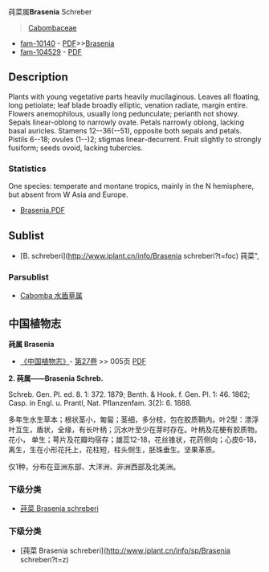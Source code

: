 莼菜属**Brasenia** Schreber

> [Cabombaceae](http://www.iplant.cn/info/Cabombaceae?t=foc)
* [fam-10140](http://www.iplant.cn/foc/fam/10140) - [PDF](http://www.iplant.cn/foc/pdf/Cabombaceae.pdf)>>[Brasenia](http://www.iplant.cn/info/Brasenia?t=foc)
* [fam-104529](http://www.iplant.cn/foc/fam/104529) - [PDF](http://www.iplant.cn/foc/pdf/Brasenia.pdf)

## Description

Plants with young vegetative parts heavily mucilaginous. Leaves all floating, long petiolate; leaf blade broadly elliptic, venation radiate, margin entire. Flowers anemophilous, usually long pedunculate; perianth not showy. Sepals linear-oblong to narrowly ovate. Petals narrowly oblong, lacking basal auricles. Stamens 12--36(--51), opposite both sepals and petals. Pistils 6--18; ovules (1--)2; stigmas linear-decurrent. Fruit slightly to strongly fusiform; seeds ovoid, lacking tubercles.

### Statistics
One species: temperate and montane tropics, mainly in the N hemisphere, but absent from W Asia and Europe.

* [Brasenia.PDF](http://www.iplant.cn/foc/pdf/Brasenia.pdf)
## Sublist
* [B.  schreberi](http://www.iplant.cn/info/Brasenia schreberi?t=foc) 莼菜",

### Parsublist

* [Cabomba  水盾草属](http://www.iplant.cn/info/Cabomba?t=foc)

## 中国植物志

**莼属 Brasenia**

* [《中国植物志》](http://www.iplant.cn/frps)- [第27卷](http://www.iplant.cn/frps/vol/27) >> 005页 [PDF](http://www.iplant.cn/frps/pdf/27/005y.pdf)

**2. 莼属——Brasenia Schreb.**

Schreb. Gen. Pl. ed. 8. 1: 372. 1879; Benth. & Hook. f. Gen. Pl. 1: 46. 1862; Casp. in Engl. u. Prantl, Nat. Pflanzenfam. 3(2): 6. 1888.

多年生水生草本；根状茎小，匍匐；茎细，多分枝，包在胶质鞘内。叶2型：漂浮叶互生，盾状，全缘，有长叶柄；沉水叶至少在芽时存在。叶柄及花梗有胶质物。花小， 单生；萼片及花瓣均宿存；雄蕊12-18，花丝锥状，花药侧向；心皮6-18，离生，生在小形花托上，花柱短，柱头侧生，胚珠垂生。坚果革质。

仅1种，分布在亚洲东部、大洋洲、非洲西部及北美洲。

### 下级分类
* [莼菜  Brasenia schreberi](Brasenia-schreberi-莼菜.md)

### 下级分类
* [莼菜  Brasenia schreberi](http://www.iplant.cn/info/sp/Brasenia schreberi?t=z)
